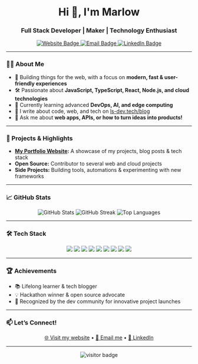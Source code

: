 <!-- Profile README inspired by ls-dev.tech -->

<h1 align="center">Hi 👋, I'm Marlow</h1>
<h3 align="center">Full Stack Developer | Maker | Technology Enthusiast</h3>

<p align="center">
  <a href="https://ls-dev.tech" target="_blank">
    <img src="https://img.shields.io/badge/Website-ls--dev.tech-blue?style=for-the-badge&logo=google-chrome" alt="Website Badge"/>
  </a>
  <a href="mailto:hello@ls-dev.tech">
    <img src="https://img.shields.io/badge/Email-hello@ls--dev.tech-red?style=for-the-badge&logo=gmail" alt="Email Badge"/>
  </a>
  <a href="https://www.linkedin.com/in/marlow3130/" target="_blank">
    <img src="https://img.shields.io/badge/LinkedIn-marlow3130-blue?style=for-the-badge&logo=linkedin" alt="LinkedIn Badge"/>
  </a>
</p>

---

### 👨‍💻 About Me

- 🚀 Building things for the web, with a focus on **modern, fast & user-friendly experiences**
- 🛠️ Passionate about **JavaScript, TypeScript, React, Node.js, and cloud technologies**
- 🌱 Currently learning advanced **DevOps, AI, and edge computing**
- 📝 I write about code, web, and tech on [ls-dev.tech/blog](https://ls-dev.tech/blog)
- 💬 Ask me about **web apps, APIs, or how to turn ideas into products!**

---

### 🚀 Projects & Highlights

- **[My Portfolio Website](https://ls-dev.tech):** A showcase of my projects, blog posts & tech stack
- **Open Source:** Contributor to several web and cloud projects
- **Side Projects:** Building tools, automations & experimenting with new frameworks

---

### 📈 GitHub Stats

<p align="center">
  <img src="https://github-readme-stats.vercel.app/api?username=marlow3130&show_icons=true&theme=radical" alt="GitHub Stats" />
  <img src="https://github-readme-streak-stats.herokuapp.com?user=marlow3130&theme=radical" alt="GitHub Streak" />
  <img src="https://github-readme-stats.vercel.app/api/top-langs/?username=marlow3130&layout=compact&theme=radical" alt="Top Languages" />
</p>

---

### 🛠️ Tech Stack

<p align="center">
  <img src="https://img.shields.io/badge/-JavaScript-black?style=flat-square&logo=javascript" />
  <img src="https://img.shields.io/badge/-TypeScript-007ACC?style=flat-square&logo=typescript" />
  <img src="https://img.shields.io/badge/-React-20232A?style=flat-square&logo=react" />
  <img src="https://img.shields.io/badge/-Node.js-43853D?style=flat-square&logo=node-dot-js" />
  <img src="https://img.shields.io/badge/-Next.js-black?style=flat-square&logo=next.js" />
  <img src="https://img.shields.io/badge/-Tailwind_CSS-38B2AC?style=flat-square&logo=tailwind-css" />
  <img src="https://img.shields.io/badge/-Docker-2496ED?style=flat-square&logo=docker" />
  <img src="https://img.shields.io/badge/-AWS-232F3E?style=flat-square&logo=amazon-aws" />
  <img src="https://img.shields.io/badge/-MongoDB-47A248?style=flat-square&logo=mongodb" />
</p>

---

### 🏆 Achievements

- 📚 Lifelong learner & tech blogger
- 💡 Hackathon winner & open source advocate
- 🥇 Recognized by the dev community for innovative project launches

---

### 📫 Let’s Connect!

<p align="center">
  <a href="https://ls-dev.tech">🌐 Visit my website</a> •
  <a href="mailto:hello@ls-dev.tech">📧 Email me</a> •
  <a href="https://www.linkedin.com/in/marlow3130/">💼 LinkedIn</a>
</p>

---

<p align="center">
  <img src="https://visitor-badge.laobi.icu/badge?page_id=marlow3130" alt="visitor badge"/>
</p>
